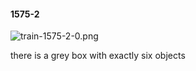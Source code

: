 #### 1575-2
![train-1575-2-0.png](https://github.com/lil-lab/nlvr/raw/master/nlvr/train/images/32/train-1575-2-0.png "train-1575-2-0.png")

there is a grey box with exactly six objects